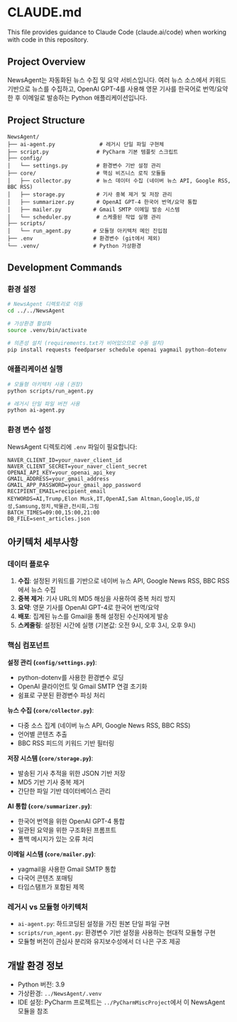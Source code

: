 # CLAUDE.md

This file provides guidance to Claude Code (claude.ai/code) when working with code in this repository.

## Project Overview

NewsAgent는 자동화된 뉴스 수집 및 요약 서비스입니다. 여러 뉴스 소스에서 키워드 기반으로 뉴스를 수집하고, OpenAI GPT-4를 사용해 영문 기사를 한국어로 번역/요약한 후 이메일로 발송하는 Python 애플리케이션입니다.

## Project Structure

```
NewsAgent/
├── ai-agent.py              # 레거시 단일 파일 구현체
├── script.py               # PyCharm 기본 템플릿 스크립트
├── config/
│   └── settings.py         # 환경변수 기반 설정 관리
├── core/                   # 핵심 비즈니스 로직 모듈들
│   ├── collector.py        # 뉴스 데이터 수집 (네이버 뉴스 API, Google RSS, BBC RSS)
│   ├── storage.py          # 기사 중복 제거 및 저장 관리
│   ├── summarizer.py       # OpenAI GPT-4 한국어 번역/요약 통합
│   ├── mailer.py          # Gmail SMTP 이메일 발송 시스템
│   └── scheduler.py        # 스케줄된 작업 실행 관리
├── scripts/
│   └── run_agent.py       # 모듈형 아키텍처 메인 진입점
├── .env                   # 환경변수 (git에서 제외)
└── .venv/                 # Python 가상환경
```

## Development Commands

### 환경 설정
```bash
# NewsAgent 디렉토리로 이동
cd ../../NewsAgent

# 가상환경 활성화
source .venv/bin/activate

# 의존성 설치 (requirements.txt가 비어있으므로 수동 설치)
pip install requests feedparser schedule openai yagmail python-dotenv
```

### 애플리케이션 실행
```bash
# 모듈형 아키텍처 사용 (권장)
python scripts/run_agent.py

# 레거시 단일 파일 버전 사용
python ai-agent.py
```

### 환경 변수 설정
NewsAgent 디렉토리에 `.env` 파일이 필요합니다:
```env
NAVER_CLIENT_ID=your_naver_client_id
NAVER_CLIENT_SECRET=your_naver_client_secret
OPENAI_API_KEY=your_openai_api_key
GMAIL_ADDRESS=your_gmail_address
GMAIL_APP_PASSWORD=your_gmail_app_password
RECIPIENT_EMAIL=recipient_email
KEYWORDS=AI,Trump,Elon Musk,IT,OpenAI,Sam Altman,Google,US,삼성,Samsung,정치,박물관,전시회,그림
BATCH_TIMES=09:00,15:00,21:00
DB_FILE=sent_articles.json
```

## 아키텍처 세부사항

### 데이터 플로우
1. **수집**: 설정된 키워드를 기반으로 네이버 뉴스 API, Google News RSS, BBC RSS에서 뉴스 수집
2. **중복 제거**: 기사 URL의 MD5 해싱을 사용하여 중복 처리 방지
3. **요약**: 영문 기사를 OpenAI GPT-4로 한국어 번역/요약
4. **배포**: 집계된 뉴스를 Gmail을 통해 설정된 수신자에게 발송
5. **스케줄링**: 설정된 시간에 실행 (기본값: 오전 9시, 오후 3시, 오후 9시)

### 핵심 컴포넌트

**설정 관리 (`config/settings.py`)**:
- python-dotenv를 사용한 환경변수 로딩
- OpenAI 클라이언트 및 Gmail SMTP 연결 초기화
- 쉼표로 구분된 환경변수 파싱 처리

**뉴스 수집 (`core/collector.py`)**:
- 다중 소스 집계 (네이버 뉴스 API, Google News RSS, BBC RSS)
- 언어별 콘텐츠 추출
- BBC RSS 피드의 키워드 기반 필터링

**저장 시스템 (`core/storage.py`)**:
- 발송된 기사 추적을 위한 JSON 기반 저장
- MD5 기반 기사 중복 제거
- 간단한 파일 기반 데이터베이스 관리

**AI 통합 (`core/summarizer.py`)**:
- 한국어 번역을 위한 OpenAI GPT-4 통합
- 일관된 요약을 위한 구조화된 프롬프트
- 폴백 메시지가 있는 오류 처리

**이메일 시스템 (`core/mailer.py`)**:
- yagmail을 사용한 Gmail SMTP 통합
- 다국어 콘텐츠 포매팅
- 타임스탬프가 포함된 제목

### 레거시 vs 모듈형 아키텍처
- `ai-agent.py`: 하드코딩된 설정을 가진 원본 단일 파일 구현
- `scripts/run_agent.py`: 환경변수 기반 설정을 사용하는 현대적 모듈형 구현
- 모듈형 버전이 관심사 분리와 유지보수성에서 더 나은 구조 제공

## 개발 환경 정보

- Python 버전: 3.9
- 가상환경: `../NewsAgent/.venv`
- IDE 설정: PyCharm 프로젝트는 `../PyCharmMiscProject`에서 이 NewsAgent 모듈을 참조